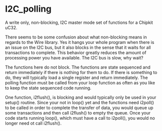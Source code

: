 # I2C_polling
A write only, non-blocking, I2C master mode set of functions for a Chipkit uC32.

There seems to be some confusion about what non-blocking means in regards to the Wire library. Yes it hangs your whole program when there is an issue on the I2C bus, but it also blocks in the sense that it waits for all transactions to complete.  This behavior greatly reduces the amount of processing power you have available.  The I2C bus is slow, why wait?

The functions here do not block. The functions are state sequenced and return immediately if there is nothing for them to do. If there is something to do, they will typically load a single register and return immediately.  The polling function must be called from your loop function as often as you like to keep the state sequenced code running.

One function, i2flush(), is blocking and would typically only be used in your setup() routine.  Since your not in loop() yet and the functions need i2poll() to be called in order to complete the transfer of data, you would queue up some transactions and then call i2flush() to empty the queue.  Once your code starts running loop(), which must have a call to i2poll(), you would no longer need ot call i2flush().
